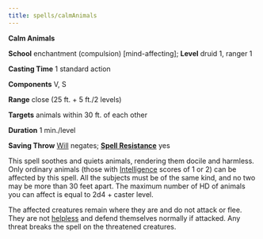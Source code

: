 ```yaml
---
title: spells/calmAnimals
---
```

 **Calm Animals**

**School** enchantment (compulsion) [mind-affecting]; **Level** druid 1, ranger 1

**Casting Time** 1 standard action

**Components** V, S

**Range** close (25 ft. + 5 ft./2 levels)

**Targets** animals within 30 ft. of each other

**Duration** 1 min./level

**Saving Throw** [Will](../combat.md#_will) negates; **[Spell Resistance](../glossary.md#_spell-resistance)** yes

This spell soothes and quiets animals, rendering them docile and harmless. Only ordinary animals (those with [Intelligence](../gettingStarted.md#_intelligence) scores of 1 or 2) can be affected by this spell. All the subjects must be of the same kind, and no two may be more than 30 feet apart. The maximum number of HD of animals you can affect is equal to 2d4 + caster level.

The affected creatures remain where they are and do not attack or flee. They are not [helpless](../glossary.md#_helpless) and defend themselves normally if attacked. Any threat breaks the spell on the threatened creatures.


